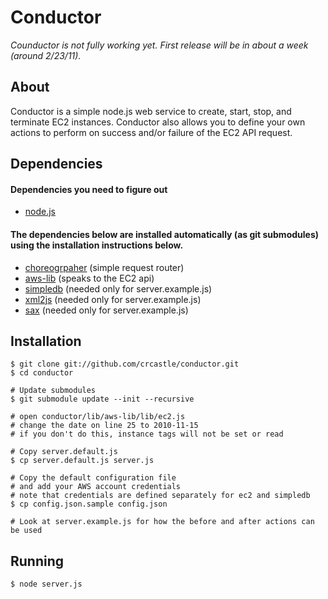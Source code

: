 # Conductor

_Counductor is not fully working yet. First release will be in about a week (around 2/23/11)._

## About

Conductor is a simple node.js web service to create, start, stop, and terminate EC2 instances. Conductor also allows you to define your own actions to perform on success and/or failure of the EC2 API request.

## Dependencies

#### Dependencies you need to figure out
 * [node.js](https://github.com/ry/node)

#### The dependencies below are installed automatically (as git submodules) using the installation instructions below.
 * [choreogrpaher](https://github.com/laughinghan/choreographer) (simple request router)
 * [aws-lib](https://github.com/mirkok/aws-lib) (speaks to the EC2 api)
 * [simpledb](https://github.com/rjrodger/simpledb) (needed only for server.example.js)
 * [xml2js](https://github.com/maqr/node-xml2js/) (needed only for server.example.js)
 * [sax](https://github.com/isaacs/sax-js/) (needed only for server.example.js)

## Installation

    $ git clone git://github.com/crcastle/conductor.git
    $ cd conductor

	# Update submodules
	$ git submodule update --init --recursive

	# open conductor/lib/aws-lib/lib/ec2.js
	# change the date on line 25 to 2010-11-15
	# if you don't do this, instance tags will not be set or read

	# Copy server.default.js
	$ cp server.default.js server.js

    # Copy the default configuration file
	# and add your AWS account credentials
	# note that credentials are defined separately for ec2 and simpledb
    $ cp config.json.sample config.json

	# Look at server.example.js for how the before and after actions can be used

## Running

	$ node server.js
